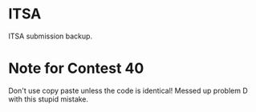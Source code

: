 # ITSA

ITSA submission backup.

# Note for Contest 40

Don't use copy paste unless the code is identical! Messed up problem D with this
stupid mistake.
